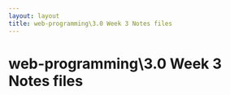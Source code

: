 ```yaml
---
layout: layout
title: web-programming\3.0 Week 3 Notes files
---
```


# web-programming\3.0 Week 3 Notes files

